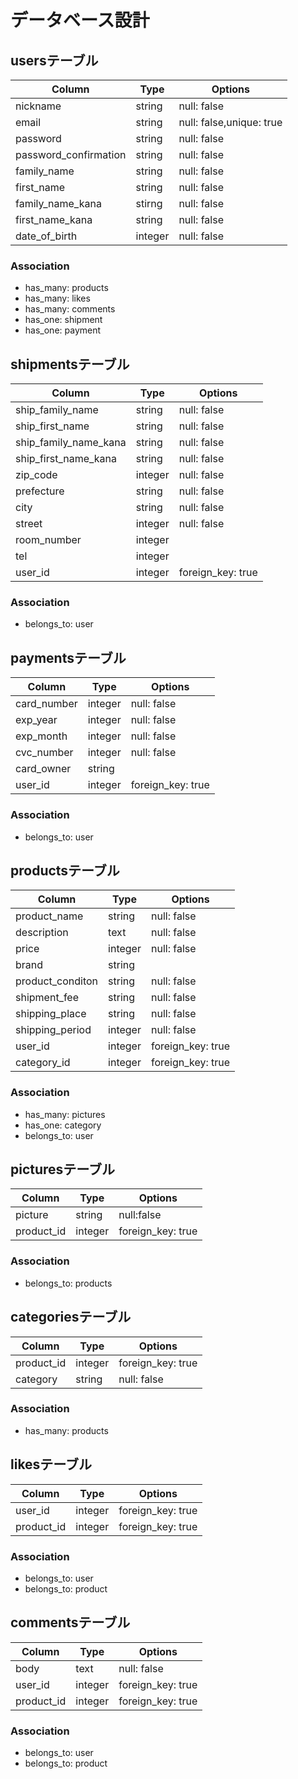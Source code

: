 # データベース設計

## usersテーブル
|Column|Type|Options|
|------|----|-------|
|nickname|string|null: false|
|email|string|null: false,unique: true|
|password|string|null: false|
|password_confirmation|string|null: false|
|family_name|string|null: false|
|first_name|string|null: false|
|family_name_kana|stirng|null: false|
|first_name_kana|string|null: false|
|date_of_birth|integer|null: false|
### Association
- has_many: products
- has_many: likes
- has_many: comments
- has_one: shipment
- has_one: payment


## shipmentsテーブル
|Column|Type|Options|
|------|----|-------|
|ship_family_name|string|null: false|
|ship_first_name|string|null: false|
|ship_family_name_kana|string|null: false|
|ship_first_name_kana|string|null: false|
|zip_code|integer|null: false|
|prefecture|string|null: false|
|city|string|null: false|
|street|integer|null: false|
|room_number|integer||
|tel|integer||
|user_id|integer|foreign_key: true|
### Association
- belongs_to: user


## paymentsテーブル
|Column|Type|Options|
|------|----|-------|
|card_number|integer|null: false|
|exp_year|integer|null: false|
|exp_month|integer|null: false|
|cvc_number|integer|null: false|
|card_owner|string||
|user_id|integer|foreign_key: true|
### Association
- belongs_to: user


## productsテーブル
|Column|Type|Options|
|------|----|-------|
|product_name|string|null: false|
|description|text|null: false|
|price|integer|null: false|
|brand|string||
|product_conditon|string|null: false|
|shipment_fee|string|null: false|
|shipping_place|string|null: false|
|shipping_period|integer|null: false|
|user_id|integer|foreign_key: true|
|category_id|integer|foreign_key: true|
### Association
- has_many: pictures
- has_one: category
- belongs_to: user


## picturesテーブル
|Column|Type|Options|
|------|----|-------|
|picture|string|null:false|
|product_id|integer|foreign_key: true|
### Association
- belongs_to: products


## categoriesテーブル
|Column|Type|Options|
|------|----|-------|
|product_id|integer|foreign_key: true|
|category|string|null: false|
### Association
- has_many: products


## likesテーブル
|Column|Type|Options|
|------|----|-------|
|user_id|integer|foreign_key: true|
|product_id|integer|foreign_key: true|
### Association
- belongs_to: user
- belongs_to: product


## commentsテーブル
|Column|Type|Options|
|------|----|-------|
|body|text|null: false|
|user_id|integer|foreign_key: true|
|product_id|integer|foreign_key: true|
### Association
- belongs_to: user
- belongs_to: product